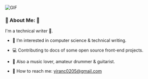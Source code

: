 ![GIF](https://media.giphy.com/media/LHZyixOnHwDDy/giphy.gif)

### :yellow_heart: About Me: :yellow_heart:

I'm a technical writer :pencil:.

- 🌱 I’m interested in computer science & technical writing.

- :computer: Contributing to docs of some open source front-end projects.

- :musical_score: Also a music lover, amateur drummer & guitarist.

- :love_letter: How to reach me: [yiranc0205@gmail.com](mailto:yiranc0205@gmail.com)


<!--
**yiranc0205/yiranc0205** is a ✨ _special_ ✨ repository because its `README.md` (this file) appears on your GitHub profile.

Here are some ideas to get you started:

- 🔭 I’m currently working on ...
- 🌱 I’m currently learning ...
- 👯 I’m looking to collaborate on ...
- 🤔 I’m looking for help with ...
- 💬 Ask me about ...
- 📫 How to reach me: ...
- 😄 Pronouns: ...
- ⚡ Fun fact: ...
-->
